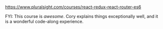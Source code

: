 https://www.pluralsight.com/courses/react-redux-react-router-es6

FYI: This course is *awesome*. Cory explains things exceptionally well, and it is a wonderful code-along experience.
